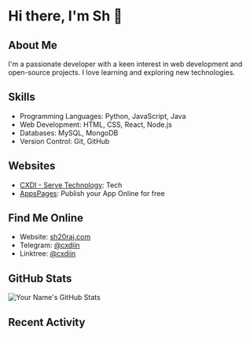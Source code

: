 # Hi there, I'm Sh 👋

## About Me
I'm a passionate developer with a keen interest in web development and open-source projects. I love learning and exploring new technologies.

## Skills
- Programming Languages: Python, JavaScript, Java
- Web Development: HTML, CSS, React, Node.js
- Databases: MySQL, MongoDB
- Version Control: Git, GitHub

## Websites
- [CXDI - Serve Technology](https://codexdindia.blogspot.com/): Tech
- [AppsPages](https://appspages.online): Publish your App Online for free


## Find Me Online
- Website: [sh20raj.com](https://sh20raj.com)
- Telegram: [@cxdiin](https://t.me/cxdiin)
- Linktree: [@cxdiin](https://linktr.ee/cxdiin)

## GitHub Stats
![Your Name's GitHub Stats](https://github-readme-stats.vercel.app/api?username=sh20raj&show_icons=true&count_private=true)

## Recent Activity
<!--START_SECTION:activity-->
<!--END_SECTION:activity-->
